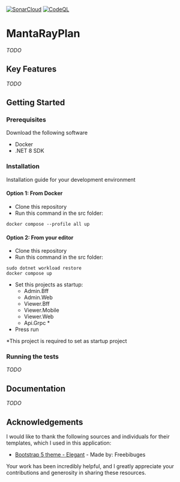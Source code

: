 [![SonarCloud](https://github.com/MadWorldNL/MantaRayPlan/actions/workflows/sonarqube.yaml/badge.svg)](https://github.com/MadWorldNL/MantaRayPlan/actions/workflows/sonarqube.yaml)
[![CodeQL](https://github.com/MadWorldNL/MantaRayPlan/actions/workflows/github-code-scanning/codeql/badge.svg)](https://github.com/MadWorldNL/MantaRayPlan/actions/workflows/github-code-scanning/codeql)

# MantaRayPlan 
*TODO*

## Key Features
*TODO*

## Getting Started
### Prerequisites
Download the following software
* Docker 
* .NET 8 SDK

### Installation
Installation guide for your development environment
#### Option 1: From Docker
* Clone this repository
* Run this command in the src folder:
```shell
docker compose --profile all up
```

#### Option 2: From your editor
* Clone this repository
* Run this command in the src folder:
```shell
sudo dotnet workload restore
docker compose up
```
* Set this projects as startup:
    * Admin.Bff
    * Admin.Web
    * Viewer.Bff
    * Viewer.Mobile
    * Viewer.Web
    * Api.Grpc *
* Press run

*This project is required to set as startup project

### Running the tests
*TODO*

## Documentation
*TODO*

## Acknowledgements
I would like to thank the following sources and individuals for their templates, which I used in this application:
- [Bootstrap 5 theme - Elegant](https://themewagon.com/themes/free-bootstrap-5-html-5-admin-dashboard-website-template-elegant/) - Made by: Freebibuges

Your work has been incredibly helpful, and I greatly appreciate your contributions and generosity in sharing these resources.